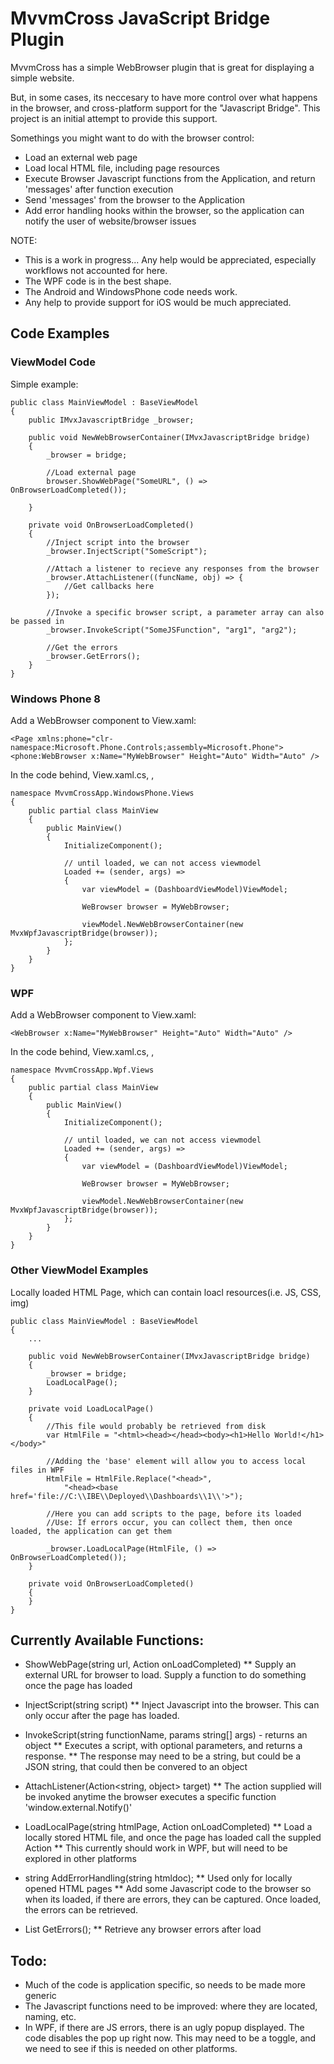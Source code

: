 # MvvmCross JavaScript Bridge Plugin

MvvmCross has a simple WebBrowser plugin that is great for displaying a simple website.

But, in some cases, its neccesary to have more control over what happens in the browser, and cross-platform support for the "Javascript Bridge". This project is an initial attempt to provide this support.

Somethings you might want to do with the browser control:

* Load an external web page
* Load local HTML file, including page resources
* Execute Browser Javascript functions from the Application, and return 'messages' after function execution
* Send 'messages' from the browser to the Application
* Add error handling hooks within the browser, so the application can notify the user of website/browser issues

NOTE:
* This is a work in progress... Any help would be appreciated, especially workflows not accounted for here.
* The WPF code is in the best shape. 
* The Android and WindowsPhone code needs work. 
* Any help to provide support for iOS would be much appreciated.


## Code Examples

### ViewModel Code

Simple example: 

	public class MainViewModel : BaseViewModel
    {
        public IMvxJavascriptBridge _browser;

        public void NewWebBrowserContainer(IMvxJavascriptBridge bridge)
        {
            _browser = bridge;
			
			//Load external page
			browser.ShowWebPage("SomeURL", () => OnBrowserLoadCompleted());

        }

        private void OnBrowserLoadCompleted()
        {	
			//Inject script into the browser
            _browser.InjectScript("SomeScript");
			
			//Attach a listener to recieve any responses from the browser
            _browser.AttachListener((funcName, obj) => {
				//Get callbacks here
            });

			//Invoke a specific browser script, a parameter array can also be passed in
            _browser.InvokeScript("SomeJSFunction", "arg1", "arg2");

            //Get the errors
            _browser.GetErrors();
        }
    }


### Windows Phone 8

Add a WebBrowser component to View.xaml:

	<Page xmlns:phone="clr-namespace:Microsoft.Phone.Controls;assembly=Microsoft.Phone">
	<phone:WebBrowser x:Name="MyWebBrowser" Height="Auto" Width="Auto" />
	

In the code behind, View.xaml.cs, , 

	namespace MvvmCrossApp.WindowsPhone.Views
	{
	    public partial class MainView 
	    {
	        public MainView()
	        {
	            InitializeComponent();

	            // until loaded, we can not access viewmodel
	            Loaded += (sender, args) =>
	            {
	                var viewModel = (DashboardViewModel)ViewModel;
					
					WeBrowser browser = MyWebBrowser;

	                viewModel.NewWebBrowserContainer(new MvxWpfJavascriptBridge(browser));
	            };
	        }
	    }
	}


### WPF

Add a WebBrowser component to View.xaml:

	<WebBrowser x:Name="MyWebBrowser" Height="Auto" Width="Auto" />

In the code behind, View.xaml.cs, , 

	namespace MvvmCrossApp.Wpf.Views
	{
	    public partial class MainView 
	    {
	        public MainView()
	        {
	            InitializeComponent();

	            // until loaded, we can not access viewmodel
	            Loaded += (sender, args) =>
	            {
	                var viewModel = (DashboardViewModel)ViewModel;
					
					WeBrowser browser = MyWebBrowser;

	                viewModel.NewWebBrowserContainer(new MvxWpfJavascriptBridge(browser));
	            };
	        }
	    }
	}

### Other ViewModel Examples

Locally loaded HTML Page, which can contain loacl resources(i.e. JS, CSS, img)

    public class MainViewModel : BaseViewModel
    {
        ...

        public void NewWebBrowserContainer(IMvxJavascriptBridge bridge)
        {
            _browser = bridge;
			LoadLocalPage();            
        }

        private void LoadLocalPage()
        {
        	//This file would probably be retrieved from disk
			var HtmlFile = "<html><head></head><body><h1>Hello World!</h1></body>"

        	//Adding the 'base' element will allow you to access local files in WPF
            HtmlFile = HtmlFile.Replace("<head>",
                "<head><base href='file://C:\\IBE\\Deployed\\Dashboards\\1\\'>");

			//Here you can add scripts to the page, before its loaded
			//Use: If errors occur, you can collect them, then once loaded, the application can get them
            
            _browser.LoadLocalPage(HtmlFile, () => OnBrowserLoadCompleted());
        }

        private void OnBrowserLoadCompleted()
        {
        }
    }
	












## Currently Available Functions:

* ShowWebPage(string url, Action onLoadCompleted)
** Supply an external URL for browser to load. Supply a function to do something once the page has loaded

* InjectScript(string script)
** Inject Javascript into the browser. This can only occur after the page has loaded.

* InvokeScript(string functionName, params string[] args) - returns an object
** Executes a script, with optional parameters, and returns a response.
** The response may need to be a string, but could be a JSON string, that could then be convered to an object

* AttachListener(Action<string, object> target)
** The action supplied will be invoked anytime the browser executes a specific function 'window.external.Notify()'

* LoadLocalPage(string htmlPage, Action onLoadCompleted)
** Load a locally stored HTML file, and once the page has loaded call the suppled Action
** This currently should work in WPF, but will need to be explored in other platforms

* string AddErrorHandling(string htmldoc);
** Used only for locally opened HTML pages
** Add some Javascript code to the browser so when its loaded, if there are errors, they can be captured. Once loaded, the errors can be retrieved.
        
* List<string> GetErrors();
** Retrieve any browser errors after load

## Todo:
* Much of the code is application specific, so needs to be made more generic
* The Javascript functions need to be improved: where they are located, naming, etc.
* In WPF, if there are JS errors, there is an ugly popup displayed. The code disables the pop up right now. This may need to be a toggle, and we need to see if this is needed on other platforms.